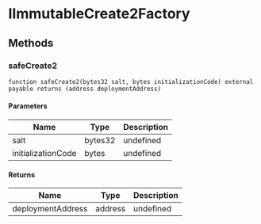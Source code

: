 # IImmutableCreate2Factory

## Methods

### safeCreate2

```solidity
function safeCreate2(bytes32 salt, bytes initializationCode) external payable returns (address deploymentAddress)
```

#### Parameters

| Name               | Type    | Description |
| ------------------ | ------- | ----------- |
| salt               | bytes32 | undefined   |
| initializationCode | bytes   | undefined   |

#### Returns

| Name              | Type    | Description |
| ----------------- | ------- | ----------- |
| deploymentAddress | address | undefined   |
